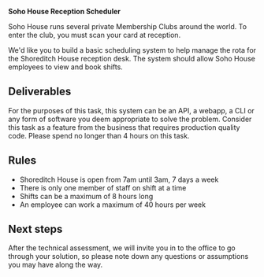 **Soho House Reception Scheduler**

Soho House runs several private Membership Clubs around the world. To enter the club, you must scan your card at reception.

We'd like you to build a basic scheduling system to help manage the rota for the Shoreditch House reception desk. The system should allow Soho House employees to view and book shifts.

## Deliverables
For the purposes of this task, this system can be an API, a webapp, a CLI or any form of software you deem appropriate to solve the problem. Consider this task as a feature from the business that requires production quality code. Please spend no longer than 4 hours on this task. 

## Rules
- Shoreditch House is open from 7am until 3am, 7 days a week
- There is only one member of staff on shift at a time
- Shifts can be a maximum of 8 hours long
- An employee can work a maximum of 40 hours per week

## Next steps
After the technical assessment, we will invite you in to the office to go through your solution, so please note down any questions or assumptions you may have along the way.